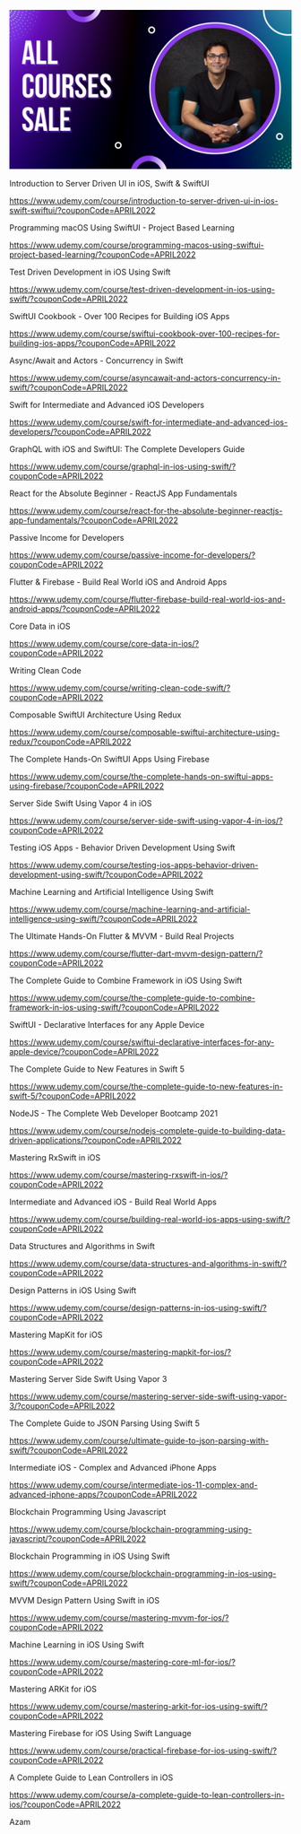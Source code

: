 
![Spring Sale](images/all-courses.png)

Introduction to Server Driven UI in iOS, Swift & SwiftUI

https://www.udemy.com/course/introduction-to-server-driven-ui-in-ios-swift-swiftui/?couponCode=APRIL2022
	
Programming macOS Using SwiftUI - Project Based Learning

https://www.udemy.com/course/programming-macos-using-swiftui-project-based-learning/?couponCode=APRIL2022
	
Test Driven Development in iOS Using Swift

https://www.udemy.com/course/test-driven-development-in-ios-using-swift/?couponCode=APRIL2022

SwiftUI Cookbook - Over 100 Recipes for Building iOS Apps

https://www.udemy.com/course/swiftui-cookbook-over-100-recipes-for-building-ios-apps/?couponCode=APRIL2022
	
Async/Await and Actors - Concurrency in Swift

https://www.udemy.com/course/asyncawait-and-actors-concurrency-in-swift/?couponCode=APRIL2022

Swift for Intermediate and Advanced iOS Developers

https://www.udemy.com/course/swift-for-intermediate-and-advanced-ios-developers/?couponCode=APRIL2022

GraphQL with iOS and SwiftUI: The Complete Developers Guide

https://www.udemy.com/course/graphql-in-ios-using-swift/?couponCode=APRIL2022

React for the Absolute Beginner - ReactJS App Fundamentals

https://www.udemy.com/course/react-for-the-absolute-beginner-reactjs-app-fundamentals/?couponCode=APRIL2022

Passive Income for Developers	

https://www.udemy.com/course/passive-income-for-developers/?couponCode=APRIL2022

Flutter & Firebase - Build Real World iOS and Android Apps

https://www.udemy.com/course/flutter-firebase-build-real-world-ios-and-android-apps/?couponCode=APRIL2022

Core Data in iOS

https://www.udemy.com/course/core-data-in-ios/?couponCode=APRIL2022

Writing Clean Code

https://www.udemy.com/course/writing-clean-code-swift/?couponCode=APRIL2022

Composable SwiftUI Architecture Using Redux

https://www.udemy.com/course/composable-swiftui-architecture-using-redux/?couponCode=APRIL2022

The Complete Hands-On SwiftUI Apps Using Firebase

https://www.udemy.com/course/the-complete-hands-on-swiftui-apps-using-firebase/?couponCode=APRIL2022

Server Side Swift Using Vapor 4 in iOS

https://www.udemy.com/course/server-side-swift-using-vapor-4-in-ios/?couponCode=APRIL2022

Testing iOS Apps - Behavior Driven Development Using Swift	

https://www.udemy.com/course/testing-ios-apps-behavior-driven-development-using-swift/?couponCode=APRIL2022

Machine Learning and Artificial Intelligence Using Swift

https://www.udemy.com/course/machine-learning-and-artificial-intelligence-using-swift/?couponCode=APRIL2022

The Ultimate Hands-On Flutter & MVVM - Build Real Projects

https://www.udemy.com/course/flutter-dart-mvvm-design-pattern/?couponCode=APRIL2022

The Complete Guide to Combine Framework in iOS Using Swift

https://www.udemy.com/course/the-complete-guide-to-combine-framework-in-ios-using-swift/?couponCode=APRIL2022

SwiftUI - Declarative Interfaces for any Apple Device

https://www.udemy.com/course/swiftui-declarative-interfaces-for-any-apple-device/?couponCode=APRIL2022

The Complete Guide to New Features in Swift 5

https://www.udemy.com/course/the-complete-guide-to-new-features-in-swift-5/?couponCode=APRIL2022

NodeJS - The Complete Web Developer Bootcamp 2021

https://www.udemy.com/course/nodejs-complete-guide-to-building-data-driven-applications/?couponCode=APRIL2022

Mastering RxSwift in iOS

https://www.udemy.com/course/mastering-rxswift-in-ios/?couponCode=APRIL2022

Intermediate and Advanced iOS - Build Real World Apps

https://www.udemy.com/course/building-real-world-ios-apps-using-swift/?couponCode=APRIL2022

Data Structures and Algorithms in Swift

https://www.udemy.com/course/data-structures-and-algorithms-in-swift/?couponCode=APRIL2022

Design Patterns in iOS Using Swift

https://www.udemy.com/course/design-patterns-in-ios-using-swift/?couponCode=APRIL2022

Mastering MapKit for iOS

https://www.udemy.com/course/mastering-mapkit-for-ios/?couponCode=APRIL2022

Mastering Server Side Swift Using Vapor 3

https://www.udemy.com/course/mastering-server-side-swift-using-vapor-3/?couponCode=APRIL2022

The Complete Guide to JSON Parsing Using Swift 5

https://www.udemy.com/course/ultimate-guide-to-json-parsing-with-swift/?couponCode=APRIL2022


Intermediate iOS - Complex and Advanced iPhone Apps

https://www.udemy.com/course/intermediate-ios-11-complex-and-advanced-iphone-apps/?couponCode=APRIL2022


Blockchain Programming Using Javascript

https://www.udemy.com/course/blockchain-programming-using-javascript/?couponCode=APRIL2022


Blockchain Programming in iOS Using Swift

https://www.udemy.com/course/blockchain-programming-in-ios-using-swift/?couponCode=APRIL2022


MVVM Design Pattern Using Swift in iOS

https://www.udemy.com/course/mastering-mvvm-for-ios/?couponCode=APRIL2022
	
Machine Learning in iOS Using Swift

https://www.udemy.com/course/mastering-core-ml-for-ios/?couponCode=APRIL2022

Mastering ARKit for iOS

https://www.udemy.com/course/mastering-arkit-for-ios-using-swift/?couponCode=APRIL2022

Mastering Firebase for iOS Using Swift Language

https://www.udemy.com/course/practical-firebase-for-ios-using-swift/?couponCode=APRIL2022

A Complete Guide to Lean Controllers in iOS

https://www.udemy.com/course/a-complete-guide-to-lean-controllers-in-ios/?couponCode=APRIL2022



Azam
